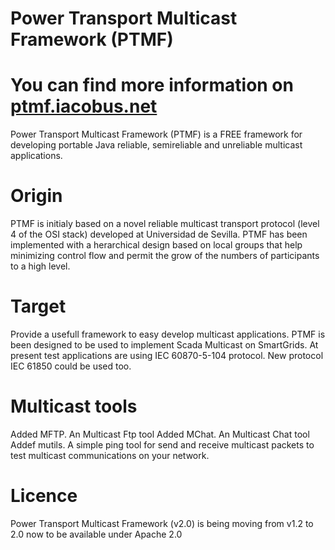 Power Transport Multicast Framework (PTMF)
====

# You can find more information on [ptmf.iacobus.net](http://ptmf.iacobus.net)

Power Transport Multicast Framework (PTMF) is a FREE framework for developing portable Java reliable, semireliable and unreliable multicast applications.


# Origin
PTMF is initialy based on a novel reliable multicast transport protocol (level 4 of the OSI stack) developed at Universidad de Sevilla. PTMF has been implemented with a herarchical design based on local groups that help minimizing control flow and permit the grow of the numbers of participants to a high level.

# Target
Provide a usefull framework to easy develop multicast applications.
PTMF is been designed to be used to implement Scada Multicast on SmartGrids.
At present test applications are using IEC 60870-5-104 protocol. 
New protocol IEC 61850 could be used too.

# Multicast tools
Added MFTP. An Multicast Ftp tool
Added MChat. An Multicast Chat tool
Addef mutils. A simple ping tool for send and receive multicast packets to test multicast communications on your network.


# Licence
Power Transport Multicast Framework (v2.0) is being moving from v1.2 to 2.0 now to be available under Apache 2.0
